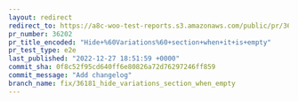 ```yaml
---
layout: redirect
redirect_to: https://a8c-woo-test-reports.s3.amazonaws.com/public/pr/36202/e2e/index.html
pr_number: 36202
pr_title_encoded: "Hide+%60Variations%60+section+when+it+is+empty"
pr_test_type: e2e
last_published: "2022-12-27 18:51:59 +0000"
commit_sha: 0f8c52f95cd640ff6e80826a72d76297246ff859
commit_message: "Add changelog"
branch_name: fix/36181_hide_variations_section_when_empty
---
```

